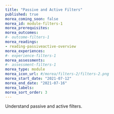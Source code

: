 ```yaml
---
title: "Passive and Active Filters"
published: true 
morea_coming_soon: false
morea_id: module-filters-1
morea_prerequisites:
morea_outcomes:
#- outcome-filters-1
morea_readings:
- reading-passiveactive-overview
morea_experiences:
#- experience-filters-1
morea_assessments:
#- assessment-filters-1
morea_type: module
morea_icon_url: #/morea/filters-2/filters-2.png
morea_start_date: "2021-07-12"
morea_end_date: "2021-07-16"
morea_labels:
morea_sort_order: 3
---
```

Understand passive and active filters.
